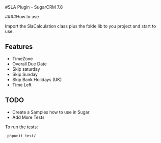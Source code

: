 #SLA Plugin - SugarCRM 7.8

####How to use

Import the SlaCalculation class plus the folde lib to you project and start to use.

## Features
 * TimeZone
 * Overall Due Date
 * Skip saturday
 * Skip Sunday
 * Skip Bank Holidays (UK)
 * Time Left
 
## TODO
 * Create a Samples how to use in Sugar
 * Add More Tests


To run the tests:

``` phpunit test/```